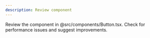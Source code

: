 ```yaml
---
description: Review component
---
```


Review the component in @src/components/Button.tsx.
Check for performance issues and suggest improvements.